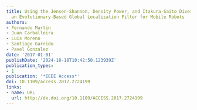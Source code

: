 ```yaml
---
title: Using the Jensen-Shannon, Density Power, and Itakura-Saito Divergences to Implement
  an Evolutionary-Based Global Localization Filter for Mobile Robots
authors:
- Fernando Martin
- Juan Carballeira
- Luis Moreno
- Santiago Garrido
- Pavel Gonzalez
date: '2017-01-01'
publishDate: '2024-10-18T10:42:50.123939Z'
publication_types:
- 1
publication: '*IEEE Access*'
doi: 10.1109/access.2017.2724199
links:
- name: URL
  url: http://dx.doi.org/10.1109/ACCESS.2017.2724199
---
```

